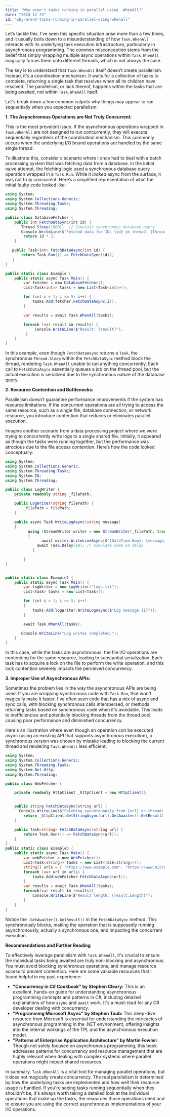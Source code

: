 ```yaml
---
title: "Why aren't tasks running in parallel using .WhenAll?"
date: "2024-12-23"
id: "why-arent-tasks-running-in-parallel-using-whenall"
---
```


Let’s tackle this. I’ve seen this specific situation arise more than a few times, and it usually boils down to a misunderstanding of how `Task.WhenAll` interacts with its underlying task execution infrastructure, particularly in asynchronous programming. The common misconception stems from the belief that simply wrapping multiple async operations within `Task.WhenAll` magically forces them onto different threads, which is not always the case.

The key is to understand that `Task.WhenAll` itself doesn’t create parallelism. Instead, it's a coordination mechanism. It waits for a collection of tasks to complete, returning a single task that resolves when all its children have resolved. The parallelism, or lack thereof, happens *within* the tasks that are being awaited, not within `Task.WhenAll` itself.

Let's break down a few common culprits why things may appear to run sequentially when you expected parallelism:

**1. The Asynchronous Operations are Not Truly Concurrent:**

This is the most prevalent issue. If the asynchronous operations wrapped in `Task.WhenAll` are not designed to run concurrently, they will execute sequentially regardless of the coordination mechanism. This commonly occurs when the underlying I/O bound operations are handled by the same single thread.

To illustrate this, consider a scenario where I once had to deal with a batch processing system that was fetching data from a database. In the initial naive attempt, the fetching logic used a synchronous database query operation wrapped in a `Task.Run`. While it *looked* async from the surface, it was not truly concurrent. Here’s a simplified representation of what the initial faulty code looked like:

```csharp
using System;
using System.Collections.Generic;
using System.Threading.Tasks;
using System.Threading;

public class DatabaseFetcher {
    public int FetchDataSync(int id) {
       Thread.Sleep(1000);  // Simulate synchronous database query
       Console.WriteLine($"Fetched data for ID: {id} on thread: {Thread.CurrentThread.ManagedThreadId}");
        return id * 2;
    }

   public Task<int> FetchDataAsync(int id) {
       return Task.Run(() => FetchDataSync(id));
   }
}

public static class Example {
    public static async Task Main() {
        var fetcher = new DatabaseFetcher();
        List<Task<int>> tasks = new List<Task<int>>();

        for (int i = 1; i <= 5; i++) {
            tasks.Add(fetcher.FetchDataAsync(i));
        }

        var results = await Task.WhenAll(tasks);

        foreach (var result in results) {
             Console.WriteLine($"Result: {result}");
         }
    }
}
```

In this example, even though `FetchDataAsync` returns a `Task`, the synchronous `Thread.Sleep` within the `FetchDataSync` method block the thread, rendering `Task.WhenAll` unable to run anything concurrently. Each call to `FetchDataAsync` essentially queues a job on the thread pool, but the actual execution is serialized due to the synchronous nature of the database query.

**2. Resource Contention and Bottlenecks:**

Parallelism doesn’t guarantee performance improvements if the system has resource limitations. If the concurrent operations are all trying to access the same resource, such as a single file, database connection, or network resource, you introduce contention that reduces or eliminates parallel execution.

Imagine another scenario from a data processing project where we were trying to concurrently write logs to a single shared file. Initially, it appeared as though the tasks were running together, but the performance was atrocious due to the file access contention. Here’s how the code looked conceptually:

```csharp
using System;
using System.Collections.Generic;
using System.Threading.Tasks;
using System.IO;
using System.Threading;

public class LogWriter {
    private readonly string _filePath;

    public LogWriter(string filePath) {
        _filePath = filePath;
    }

    public async Task WriteLogAsync(string message)
    {
          using (StreamWriter writer = new StreamWriter(_filePath, true))
          {
                await writer.WriteLineAsync($"{DateTime.Now}: {message} Thread: {Thread.CurrentThread.ManagedThreadId}");
              await Task.Delay(10); // Simulate some IO delay
            }

        }
}


public static class Example2 {
    public static async Task Main() {
        var logWriter = new LogWriter("logs.txt");
        List<Task> tasks = new List<Task>();

        for (int i = 1; i <= 5; i++)
        {
            tasks.Add(logWriter.WriteLogAsync($"Log message {i}"));
        }

        await Task.WhenAll(tasks);

       Console.WriteLine("Log writes completed.");
    }
}
```

In this case, while the tasks are asynchronous, the file I/O operations are contending for the same resource, leading to substantial serialization. Each task has to acquire a lock on the file to perform the write operation, and this lock contention severely impacts the perceived concurrency.

**3. Improper Use of Asynchronous APIs:**

Sometimes the problem lies in the way the asynchronous APIs are being used. If you are wrapping synchronous code with `Task.Run`, that won't magically make it faster. I've often seen code that has a mix of async and sync calls, with blocking synchronous calls interspersed, or methods returning tasks based on synchronous code when it's avoidable. This leads to inefficiencies and potentially blocking threads from the thread pool, causing poor performance and diminished concurrency.

Here's an illustration where even though an operation *can* be executed async (using an existing API that supports asynchronous execution), a synchronous version was chosen by mistake leading to blocking the current thread and rendering `Task.WhenAll` less efficient:

```csharp
using System;
using System.Collections.Generic;
using System.Threading.Tasks;
using System.Net.Http;
using System.Threading;

public class WebFetcher {

    private readonly HttpClient _httpClient = new HttpClient();


    public string FetchDataSync(string url) {
      Console.WriteLine($"Fetching synchronously from {url} on thread: {Thread.CurrentThread.ManagedThreadId}");
        return _httpClient.GetStringAsync(url).GetAwaiter().GetResult(); //blocking!
    }

    public Task<string> FetchDataAsync(string url) {
        return Task.Run(() => FetchDataSync(url));
    }
}
public static class Example3 {
    public static async Task Main() {
        var webFetcher = new WebFetcher();
        List<Task<string>> tasks = new List<Task<string>>();
        string[] urls = { "https://www.example.com", "https://www.microsoft.com","https://www.google.com" };
        foreach (var url in urls) {
            tasks.Add(webFetcher.FetchDataAsync(url));
        }
        var results = await Task.WhenAll(tasks);
        foreach(var result in results){
            Console.WriteLine($"Result length: {result.Length}");
        }
    }
}
```

Notice the `.GetAwaiter().GetResult()` in the `FetchDataSync` method. This synchronously blocks, making the operation that is supposedly running asynchronously, actually a synchronous one, and impacting the concurrent execution.

**Recommendations and Further Reading**

To effectively leverage parallelism with `Task.WhenAll`, it's crucial to ensure the individual tasks being awaited are truly non-blocking and asynchronous. You must avoid blocking synchronous operations, and manage resource access to prevent contention. Here are some valuable resources that I found helpful in my past experience:

*   **"Concurrency in C# Cookbook" by Stephen Cleary:** This is an excellent, hands-on guide for understanding asynchronous programming concepts and patterns in C#, including detailed explanations of how `async` and `await` work. It's a must-read for any C# developer dealing with concurrency.
*   **"Programming Microsoft Async" by Stephen Toub:** This deep-dive resource from Microsoft is essential for understanding the intricacies of asynchronous programming in the .NET environment, offering insights into the internal workings of the TPL and the asynchronous execution model.
*  **"Patterns of Enterprise Application Architecture" by Martin Fowler:** Though not solely focused on asynchronous programming, this book addresses patterns for concurrency and resource management that are highly relevant when dealing with complex systems where parallel operations might impact shared resources.

In summary, `Task.WhenAll` is a vital tool for managing parallel operations, but it does not magically create concurrency. The real parallelism is determined by how the underlying tasks are implemented and how well their resource usage is handled. If you're seeing tasks running sequentially when they shouldn't be, it's always worth taking a detailed look at the individual operations that make up the tasks, the resources those operations need and to ensure you are using the correct asynchronous implementations of your I/O operations.
